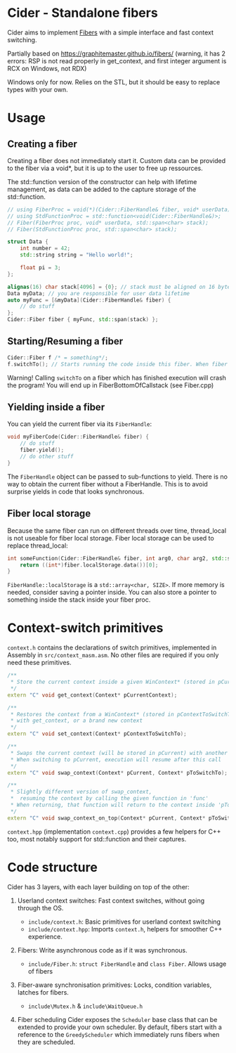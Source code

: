 Cider - Standalone fibers
====================

Cider aims to implement [Fibers](https://en.wikipedia.org/wiki/Fiber_(computer_science)) with a simple interface and 
fast context switching.

Partially based on https://graphitemaster.github.io/fibers/ (warning, it has 2 errors: RSP is not read properly in get_context, 
and first integer argument is RCX on Windows, not RDX)

Windows only for now. Relies on the STL, but it should be easy to replace types with your own.

# Usage
## Creating a fiber
Creating a fiber does not immediately start it.
Custom data can be provided to the fiber via a void*, but it is up to the user to free up ressources.

The std::function version of the constructor can help with lifetime management, as data can be added to the capture storage of the std::function.
```cpp
// using FiberProc = void(*)(Cider::FiberHandle& fiber, void* userData);
// using StdFunctionProc = std::function<void(Cider::FiberHandle&)>;
// Fiber(FiberProc proc, void* userData, std::span<char> stack);
// Fiber(StdFunctionProc proc, std::span<char> stack);

struct Data {
    int number = 42;
    std::string string = "Hello world!";

    float pi = 3;
};

alignas(16) char stack[4096] = {0}; // stack must be aligned on 16 bytes (at least on Windows), but the memory can come from anywhere
Data myData; // you are responsible for user data lifetime
auto myFunc = [&myData](Cider::FiberHandle& fiber) {
    // do stuff
};
Cider::Fiber fiber { myFunc, std::span(stack) };
```

## Starting/Resuming a fiber
```cpp
Cider::Fiber f /* = something*/;
f.switchTo(); // Starts running the code inside this fiber. When fiber finishes or yields, execution resumes from here
```
Warning! Calling `switchTo` on a fiber which has finished execution will crash the program! You will end up in FiberBottomOfCallstack (see Fiber.cpp)

## Yielding inside a fiber
You can yield the current fiber via its `FiberHandle`:
```cpp
void myFiberCode(Cider::FiberHandle& fiber) {
    // do stuff
    fiber.yield();
    // do other stuff
}
```
The `FiberHandle` object can be passed to sub-functions to yield. There is no way to obtain the current fiber without a FiberHandle.
This is to avoid surprise yields in code that looks synchronous.

## Fiber local storage
Because the same fiber can run on different threads over time, thread_local is not useable for fiber local storage.
Fiber local storage can be used to replace thread_local:
```cpp
int someFunction(Cider::FiberHandle& fiber, int arg0, char arg2, std::string someText) {
    return ((int*)fiber.localStorage.data())[0];
}
```
`FiberHandle::localStorage` is a `std::array<char, SIZE>`. If more memory is needed, consider saving a pointer inside. 
You can also store a pointer to something inside the stack inside your fiber proc.

# Context-switch primitives
`context.h` contains the declarations of switch primitives, implemented in Assembly in `src/context_masm.asm`. No other 
files are required if you only need these primitives.

```cpp
/**
 * Store the current context inside a given WinContext* (stored in pCurrentContext)
 */
extern "C" void get_context(Context* pCurrentContext);

/**
 * Restores the context from a WinContext* (stored in pContextToSwitchTo). Can be used to return to a context made
 * with get_context, or a brand new context
 */
extern "C" void set_context(Context* pContextToSwitchTo);

/**
 * Swaps the current context (will be stored in pCurrent) with another context (read from pToSwitchTo).
 * When switching to pCurrent, execution will resume after this call
 */
extern "C" void swap_context(Context* pCurrent, Context* pToSwitchTo);

/**
 * Slightly different version of swap_context,
 *  resuming the context by calling the given function in 'func'
 * When returning, that function will return to the context inside 'pToSwitchTo'
 */
extern "C" void swap_context_on_top(Context* pCurrent, Context* pToSwitchTo, void* userData, void (*func)(void*));
```

`context.hpp` (implementation `context.cpp`) provides a few helpers for C++ too, most notably support for std::function and
their captures.


# Code structure
Cider has 3 layers, with each layer building on top of the other:
1. Userland context switches:
    Fast context switches, without going through the OS.
    - `include/context.h`: Basic primitives for userland context switching
    - `include/context.hpp`: Imports `context.h`, helpers for smoother C++ experience.

2. Fibers:
    Write asynchronous code as if it was synchronous.
    - `include/Fiber.h`: `struct FiberHandle` and `class Fiber`. Allows usage of fibers

3. Fiber-aware synchronisation primitives:
    Locks, condition variables, latches for fibers.
    - `include\Mutex.h` & `include\WaitQueue.h`

4. Fiber scheduling
    Cider exposes the `Scheduler` base class that can be extended to provide your own scheduler. By default, fibers start 
    with a reference to the `GreedyScheduler` which immediately runs fibers when they are scheduled.